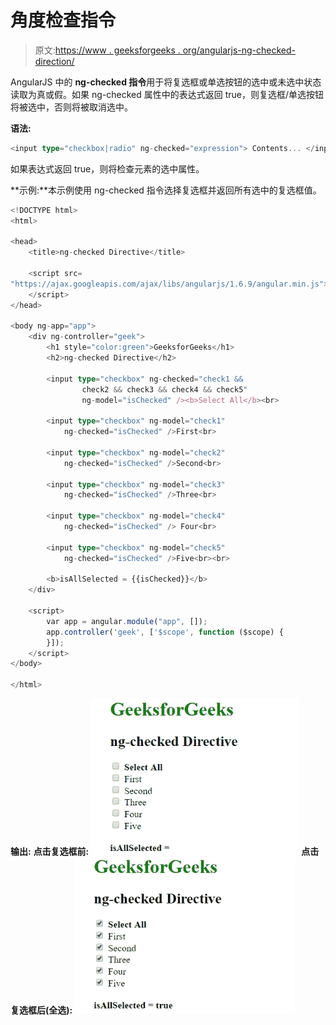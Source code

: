 # 角度检查指令

> 原文:[https://www . geeksforgeeks . org/angularjs-ng-checked-direction/](https://www.geeksforgeeks.org/angularjs-ng-checked-directive/)

AngularJS 中的 **ng-checked 指令**用于将复选框或单选按钮的选中或未选中状态读取为真或假。如果 ng-checked 属性中的表达式返回 true，则复选框/单选按钮将被选中，否则将被取消选中。

**语法:**

```ts
<input type="checkbox|radio" ng-checked="expression"> Contents... </input>
```

如果表达式返回 true，则将检查元素的选中属性。

**示例:**本示例使用 ng-checked 指令选择复选框并返回所有选中的复选框值。

```ts
<!DOCTYPE html>
<html>

<head>
    <title>ng-checked Directive</title>

    <script src=
"https://ajax.googleapis.com/ajax/libs/angularjs/1.6.9/angular.min.js">
    </script>
</head>

<body ng-app="app">
    <div ng-controller="geek">
        <h1 style="color:green">GeeksforGeeks</h1>
        <h2>ng-checked Directive</h2>

        <input type="checkbox" ng-checked="check1 &&
                check2 && check3 && check4 && check5"
                ng-model="isChecked" /><b>Select All</b><br>

        <input type="checkbox" ng-model="check1" 
            ng-checked="isChecked" />First<br>

        <input type="checkbox" ng-model="check2" 
            ng-checked="isChecked" />Second<br>

        <input type="checkbox" ng-model="check3"
            ng-checked="isChecked" />Three<br>

        <input type="checkbox" ng-model="check4" 
            ng-checked="isChecked" /> Four<br>

        <input type="checkbox" ng-model="check5"
            ng-checked="isChecked" />Five<br><br>

        <b>isAllSelected = {{isChecked}}</b>
    </div>

    <script>
        var app = angular.module("app", []);
        app.controller('geek', ['$scope', function ($scope) {
        }]);
    </script>
</body>

</html>
```

**输出:**
**点击复选框前:**
![ng-checked](img/bc57de119c30d3271786bba9afc15b99.png)
**点击复选框后(全选):**
![ng-checked](img/0cf841e8dafa876ea81cc35e2605b877.png)
